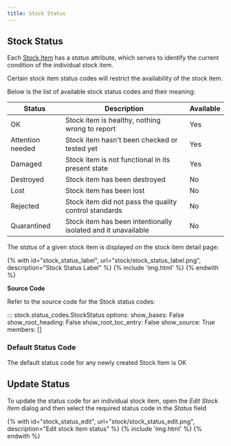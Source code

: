 ```yaml
---
title: Stock Status
---
```


## Stock Status

Each [Stock Item](./stock.md#stock-item) has a *status* attribute, which serves to identify the current condition of the individual stock item.

Certain stock item status codes will restrict the availability of the stock item.

Below is the list of available stock status codes and their meaning:

| Status      | Description | Available |
| ----------- | ----------- | --- |
| <span class='badge inventree success'>OK</span> | Stock item is healthy, nothing wrong to report | <span class='badge inventree success'>Yes</span> |
| <span class='badge inventree warning'>Attention needed</span> | Stock item hasn't been checked or tested yet | <span class='badge inventree success'>Yes</span> |
| <span class='badge inventree warning'>Damaged</span> | Stock item is not functional in its present state | <span class='badge inventree success'>Yes</span> |
| <span class='badge inventree danger'>Destroyed</span> | Stock item has been destroyed | <span class='badge inventree danger'>No</span> |
| <span class='badge inventree'>Lost</span> | Stock item has been lost | <span class='badge inventree danger'>No</span> |
| <span class='badge inventree danger'>Rejected</span> | Stock item did not pass the quality control standards | <span class='badge inventree danger'>No</span> |
| <span class='badge inventree info'>Quarantined</span> | Stock item has been intentionally isolated and it unavailable | <span class='badge inventree danger'>No</span> |

The *status* of a given stock item is displayed on the stock item detail page:

{% with id="stock_status_label", url="stock/stock_status_label.png", description="Stock Status Label" %}
{% include 'img.html' %}
{% endwith %}

**Source Code**

Refer to the source code for the Stock status codes:

::: stock.status_codes.StockStatus
    options:
        show_bases: False
        show_root_heading: False
        show_root_toc_entry: False
        show_source: True
        members: []

### Default Status Code

The default status code for any newly created Stock Item is <span class='badge inventree success'>OK</span>

## Update Status

To update the status code for an individual stock item, open the *Edit Stock Item* dialog and then select the required status code in the *Status* field

{% with id="stock_status_edit", url="stock/stock_status_edit.png", description="Edit stock item status" %}
{% include 'img.html' %}
{% endwith %}
